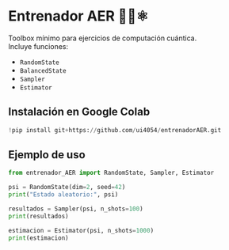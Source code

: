 # Entrenador AER 🧑‍💻⚛️

Toolbox mínimo para ejercicios de computación cuántica.  
Incluye funciones:

- `RandomState`
- `BalancedState`
- `Sampler`
- `Estimator`

## Instalación en Google Colab

```python
!pip install git+https://github.com/ui4054/entrenadorAER.git
```

## Ejemplo de uso

```python
from entrenador_AER import RandomState, Sampler, Estimator

psi = RandomState(dim=2, seed=42)
print("Estado aleatorio:", psi)

resultados = Sampler(psi, n_shots=100)
print(resultados)

estimacion = Estimator(psi, n_shots=1000)
print(estimacion)
```
